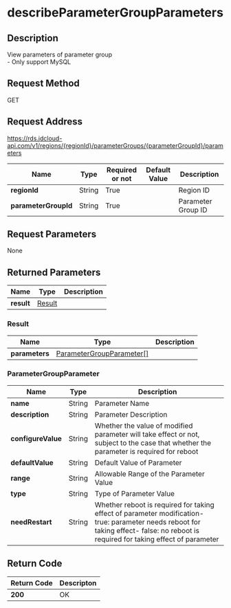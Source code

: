 # describeParameterGroupParameters


## Description
View parameters of parameter group<br>- Only support MySQL

## Request Method
GET

## Request Address
https://rds.jdcloud-api.com/v1/regions/{regionId}/parameterGroups/{parameterGroupId}/parameters

|Name|Type|Required or not|Default Value|Description|
|---|---|---|---|---|
|**regionId**|String|True| |Region ID|
|**parameterGroupId**|String|True| |Parameter Group ID|

## Request Parameters
None


## Returned Parameters
|Name|Type|Description|
|---|---|---|
|**result**|[Result](describeParameterGroupParameters#Result)| |

### <a name="Result">Result</a>
|Name|Type|Description|
|---|---|---|
|**parameters**|[ParameterGroupParameter[]](describeParameterGroupParameters#ParameterGroupParameter)| |
### <a name="ParameterGroupParameter">ParameterGroupParameter</a>
|Name|Type|Description|
|---|---|---|
|**name**|String|Parameter Name|
|**description**|String|Parameter Description|
|**configureValue**|String|Whether the value of modified parameter will take effect or not, subject to the case that whether the parameter is required for reboot|
|**defaultValue**|String|Default Value of Parameter|
|**range**|String|Allowable Range of the Parameter Value|
|**type**|String|Type of Parameter Value|
|**needRestart**|String|Whether reboot is required for taking effect of parameter modification- true: parameter needs reboot for taking effect- false: no reboot is required for taking effect of parameter|

## Return Code
|Return Code|Descripton|
|---|---|
|**200**|OK|
